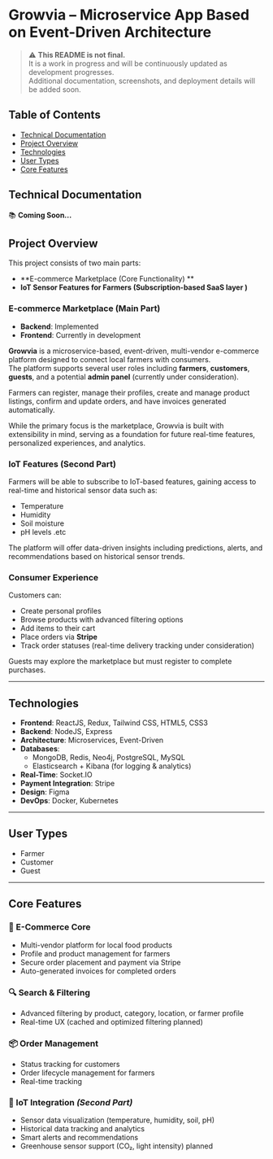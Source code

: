 # Growvia – Microservice App Based on Event-Driven Architecture

> ⚠️ **This README is not final.**  
> It is a work in progress and will be continuously updated as development progresses.  
> Additional documentation, screenshots, and deployment details will be added soon.

## Table of Contents
* [Technical Documentation](#technical-documentation)
* [Project Overview](#project-overview)
* [Technologies](#technologies)
* [User Types](#user-types)
* [Core Features](#core-features)

## Technical Documentation
📚 **Coming Soon...**

## Project Overview

This project consists of two main parts:

- **E-commerce Marketplace (Core Functionality) **
- **IoT Sensor Features for Farmers (Subscription-based SaaS layer )**

### E-commerce Marketplace (Main Part)
- **Backend**: Implemented
- **Frontend**: Currently in development

**Growvia** is a microservice-based, event-driven, multi-vendor e-commerce platform designed to connect local farmers with consumers.  
The platform supports several user roles including **farmers**, **customers**, **guests**, and a potential **admin panel** (currently under consideration).

Farmers can register, manage their profiles, create and manage product listings, confirm and update orders, and have invoices generated automatically.

While the primary focus is the marketplace, Growvia is built with extensibility in mind, serving as a foundation for future real-time features, personalized experiences, and analytics.

### IoT Features (Second Part)

Farmers will be able to subscribe to IoT-based features, gaining access to real-time and historical sensor data such as:
- Temperature
- Humidity
- Soil moisture
- pH levels
.etc

The platform will offer data-driven insights including predictions, alerts, and recommendations based on historical sensor trends.

### Consumer Experience

Customers can:

- Create personal profiles
- Browse products with advanced filtering options
- Add items to their cart
- Place orders via **Stripe**
- Track order statuses (real-time delivery tracking under consideration)

Guests may explore the marketplace but must register to complete purchases.

---

## Technologies

- **Frontend**: ReactJS, Redux, Tailwind CSS, HTML5, CSS3
- **Backend**: NodeJS, Express
- **Architecture**: Microservices, Event-Driven
- **Databases**:
  - MongoDB, Redis, Neo4j, PostgreSQL, MySQL
  - Elasticsearch + Kibana (for logging & analytics)
- **Real-Time**: Socket.IO
- **Payment Integration**: Stripe
- **Design**: Figma
- **DevOps**: Docker, Kubernetes 

---

## User Types

- Farmer
- Customer
- Guest

---

## Core Features

### 🛒 E-Commerce Core
- Multi-vendor platform for local food products
- Profile and product management for farmers
- Secure order placement and payment via Stripe
- Auto-generated invoices for completed orders


### 🔍 Search & Filtering
- Advanced filtering by product, category, location, or farmer profile
- Real-time UX (cached and optimized filtering planned)

### 📦 Order Management
- Status tracking for customers
- Order lifecycle management for farmers
- Real-time tracking 

### 🌱 IoT Integration *(Second Part)*
- Sensor data visualization (temperature, humidity, soil, pH)
- Historical data tracking and analytics
- Smart alerts and recommendations
- Greenhouse sensor support (CO₂, light intensity) planned
